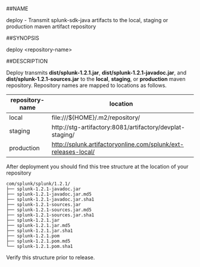 ##NAME

deploy - Transmit splunk-sdk-java artifacts to the local, staging or production 
maven artifact repository

##SYNOPSIS

deploy \<repository-name>

##DESCRIPTION

Deploy transmits **dist/splunk-1.2.1.jar**, **dist/splunk-1.2.1-javadoc.jar**, and 
**dist/splunk-1.2.1-sources.jar** to the **local**, **staging**, or **production**
maven repository. Repository names are mapped to locations as follows.

| repository-name | location                                                       |
|-----------------|----------------------------------------------------------------|
| local           | file:///${HOME}/.m2/repository/                                |
| staging         | http://stg-artifactory:8081/artifactory/devplat-staging/       |                                             |
| production      | http://splunk.artifactoryonline.com/splunk/ext-releases-local/ |

After deployment you should find this tree structure at the location of your repository

    com/splunk/splunk/1.2.1/
    ├── splunk-1.2.1-javadoc.jar
    ├── splunk-1.2.1-javadoc.jar.md5
    ├── splunk-1.2.1-javadoc.jar.sha1
    ├── splunk-1.2.1-sources.jar
    ├── splunk-1.2.1-sources.jar.md5
    ├── splunk-1.2.1-sources.jar.sha1
    ├── splunk-1.2.1.jar
    ├── splunk-1.2.1.jar.md5
    ├── splunk-1.2.1.jar.sha1
    ├── splunk-1.2.1.pom
    ├── splunk-1.2.1.pom.md5
    └── splunk-1.2.1.pom.sha1

Verify this structure prior to release.
